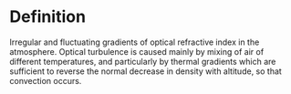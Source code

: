 # Definition

Irregular and fluctuating gradients of optical refractive index in the
atmosphere. Optical turbulence is caused mainly by mixing of air of
different temperatures, and particularly by thermal gradients which are
sufficient to reverse the normal decrease in density with altitude, so
that convection occurs.
